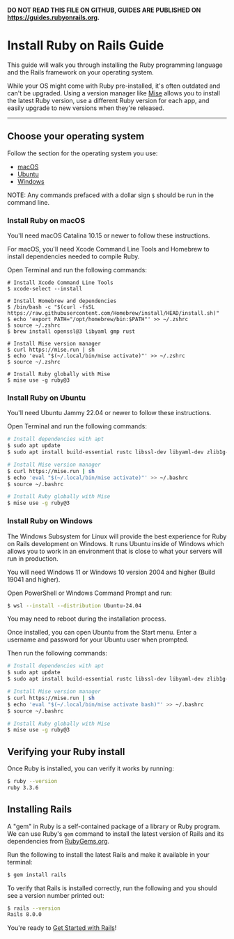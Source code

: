 **DO NOT READ THIS FILE ON GITHUB, GUIDES ARE PUBLISHED ON https://guides.rubyonrails.org.**

Install Ruby on Rails Guide
=====================

This guide will walk you through installing the Ruby programming language and the Rails framework on your operating system.

While your OS might come with Ruby pre-installed, it's often outdated and can't be upgraded. Using a version manager like [Mise](https://mise.jdx.dev/getting-started.html) allows you to install the latest Ruby version, use a different Ruby version for each app, and easily upgrade to new versions when they're released.

--------------------------------------------------------------------------------

## Choose your operating system

Follow the section for the operating system you use:

* [macOS](#install-ruby-on-macos)
* [Ubuntu](#install-ruby-on-ubuntu)
* [Windows](#install-ruby-on-windows)

NOTE: Any commands prefaced with a dollar sign `$` should be run in the command line.

### Install Ruby on macOS

You'll need macOS Catalina 10.15 or newer to follow these instructions.

For macOS, you'll need Xcode Command Line Tools and Homebrew to install dependencies needed to compile Ruby.

Open Terminal and run the following commands:

```shell
# Install Xcode Command Line Tools
$ xcode-select --install

# Install Homebrew and dependencies
$ /bin/bash -c "$(curl -fsSL https://raw.githubusercontent.com/Homebrew/install/HEAD/install.sh)"
$ echo 'export PATH="/opt/homebrew/bin:$PATH"' >> ~/.zshrc
$ source ~/.zshrc
$ brew install openssl@3 libyaml gmp rust

# Install Mise version manager
$ curl https://mise.run | sh
$ echo 'eval "$(~/.local/bin/mise activate)"' >> ~/.zshrc
$ source ~/.zshrc

# Install Ruby globally with Mise
$ mise use -g ruby@3
```

### Install Ruby on Ubuntu

You'll need Ubuntu Jammy 22.04 or newer to follow these instructions.

Open Terminal and run the following commands:

```bash
# Install dependencies with apt
$ sudo apt update
$ sudo apt install build-essential rustc libssl-dev libyaml-dev zlib1g-dev libgmp-dev

# Install Mise version manager
$ curl https://mise.run | sh
$ echo 'eval "$(~/.local/bin/mise activate)"' >> ~/.bashrc
$ source ~/.bashrc

# Install Ruby globally with Mise
$ mise use -g ruby@3
```

### Install Ruby on Windows

The Windows Subsystem for Linux will provide the best experience for Ruby on Rails development on Windows. It runs Ubuntu inside of Windows which allows you to work in an environment that is close to what your servers will run in production.

You will need Windows 11 or Windows 10 version 2004 and higher (Build 19041 and higher).

Open PowerShell or Windows Command Prompt and run:

```bash
$ wsl --install --distribution Ubuntu-24.04
```

You may need to reboot during the installation process.

Once installed, you can open Ubuntu from the Start menu. Enter a username and password for your Ubuntu user when prompted.

Then run the following commands:

```bash
# Install dependencies with apt
$ sudo apt update
$ sudo apt install build-essential rustc libssl-dev libyaml-dev zlib1g-dev libgmp-dev

# Install Mise version manager
$ curl https://mise.run | sh
$ echo 'eval "$(~/.local/bin/mise activate bash)"' >> ~/.bashrc
$ source ~/.bashrc

# Install Ruby globally with Mise
$ mise use -g ruby@3
```

Verifying your Ruby install
---------------------------

Once Ruby is installed, you can verify it works by running:

```bash
$ ruby --version
ruby 3.3.6
```

Installing Rails
------------------------

A "gem" in Ruby is a self-contained package of a library or Ruby program. We can use Ruby's `gem` command to install the latest version of Rails and its dependencies from [RubyGems.org](https://rubygems.org).

Run the following to install the latest Rails and make it available in your terminal:

```bash
$ gem install rails
```

To verify that Rails is installed correctly, run the following and you should see a version number printed out:

```bash
$ rails --version
Rails 8.0.0
```

You're ready to [Get Started with Rails](getting_started.html)!
